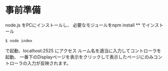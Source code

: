 # 事前準備
node.js をPCにインストールし、
必要なモジュールをnpm install ** でインストール

```
$ node index
```
で起動、localhost:2525 にアクセス
ルーム名を適当に入力してコントローラを起動、
一番下のDisplayページを表示をクリックして表示したページにのみコントローラの入力が反映されます。
